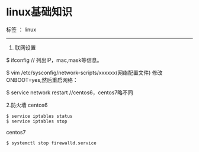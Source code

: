 ﻿# linux基础知识

标签    ： linux

---

1. 联网设置

$ ifconfig // 列出IP，mac,mask等信息。

$ vim /etc/sysconfig/network-scripts/xxxxxx(网络配置文件)
修改ONBOOT=yes,然后重启网络：

$ service network restart //centos6，centos7略不同

2.防火墙
centos6
```
$ service iptables status
$ service iptables stop
```
centos7
```
$ systemctl stop firewalld.service
```



